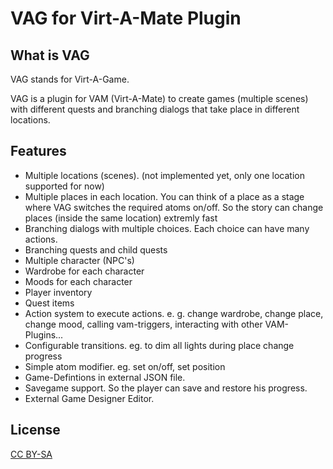 # VAG for Virt-A-Mate Plugin

## What is VAG
VAG stands for Virt-A-Game.

VAG is a plugin for VAM (Virt-A-Mate) to create games (multiple scenes) with different quests and branching dialogs that take place in different locations.

## Features

- Multiple locations (scenes). (not implemented yet, only one location supported for now)
- Multiple places in each location. You can think of a place as a stage where VAG switches the required atoms on/off. So the story can change places (inside the same location) extremly fast
- Branching dialogs with multiple choices. Each choice can have many actions.
- Branching quests and child quests
- Multiple character (NPC's)
- Wardrobe for each character
- Moods for each character
- Player inventory
- Quest items
- Action system to execute actions. e. g. change wardrobe, change place, change mood, calling vam-triggers, interacting with other VAM-Plugins...
- Configurable transitions. eg. to dim all lights during place change progress
- Simple atom modifier. eg. set on/off, set position
- Game-Defintions in external JSON file.
- Savegame support. So the player can save and restore his progress.
- External Game Designer Editor.

## License

[CC BY-SA](LICENSE.md)

